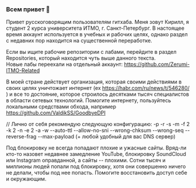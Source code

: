 ### Всем привет 👋

Привет русскоговорящим пользователям гитхаба. Меня зовут Кирилл, я студент 2 курса университета ИТМО, г. Санкт-Петербург.
В настоящее время аккаунт используется в учебных и рабочих целях, однако раздел с недавних пор находится на существенной переработке.

Если вы ищите рабочие репозитории с лабами, перейдите в раздел Repositories, который находится чуть выше данного текста.  
Новые лабы переехали на отдельный аккаунт: https://github.com/Zerumi-ITMO-Related

В моей стране действует организация, которая своими действиями в своих целях уничтожает интернет (ex https://habr.com/ru/news/t/546280/ )
и все то достояние, которое строилось десятками тысяч специалистов в области сетевых технологий. Помогите интернету, пользуйтесь локальными средствами обхода,
например https://github.com/ValdikSS/GoodbyeDPI

// Лично от себя рекомендую следующую конфигурацию: -p -r -s -m -f 2 -k 2 -n -e 2 -a -w --auto-ttl --allow-no-sni --wrong-chksum --wrong-seq --reverse-frag --max-payload
(+ любой удобный для вас DNS сервер)

Под блокировку не всегда попадают плохие и ужасные сайты. Вряд-ли кто-то назовет недавнее замедление YouTube, блокировку SoundCloud или Instagram оправданной, а сайты -- плохими. Сотни тысяч и миллионы людей попали под блокировку, хотя они совершенно ничего не делали, чтобы под нее попасть. Помогите восстановить доступ себе и окружающим.

<!--
**Zerumi/Zerumi** is a ✨ _special_ ✨ repository because its `README.md` (this file) appears on your GitHub profile.

Here are some ideas to get you started:

- 🔭 I’m currently working on ...
- 🌱 I’m currently learning ...
- 👯 I’m looking to collaborate on ...
- 🤔 I’m looking for help with ...
- 💬 Ask me about ...
- 📫 How to reach me: ...
- 😄 Pronouns: ...
- ⚡ Fun fact: ...
-->

